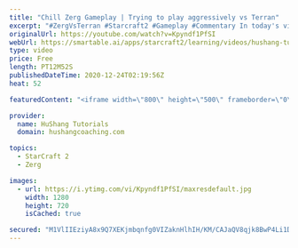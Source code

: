 ```yaml
---
title: "Chill Zerg Gameplay | Trying to play aggressively vs Terran"
excerpt: "#ZergVsTerran #Starcraft2 #Gameplay #Commentary In today's video we're doing some chill zerg gameplay and we're going to be playing very aggressively. I'm done taking my beatings as zerg, it's time to take the fight to the terran!  0:00 - Intro/Teaser 0:32 - Zerg Gameplay 11:20 - Like/Subscribe/Share"
originalUrl: https://youtube.com/watch?v=Kpyndf1PfSI
webUrl: https://smartable.ai/apps/starcraft2/learning/videos/hushang-tutorials-chill-zerg-gameplay-trying-to-play-aggressively-vs-terran/
type: video
price: Free
length: PT12M52S
publishedDateTime: 2020-12-24T02:19:56Z
heat: 52

featuredContent: "<iframe width=\"800\" height=\"500\" frameborder=\"0\" src=\"https://www.youtube.com/embed/Kpyndf1PfSI\" allow=\"accelerometer; autoplay; encrypted-media; gyroscope; picture-in-picture\" allowfullscreen></iframe>"

provider:
  name: HuShang Tutorials
  domain: hushangcoaching.com

topics:
  - StarCraft 2
  - Zerg

images:
  - url: https://i.ytimg.com/vi/Kpyndf1PfSI/maxresdefault.jpg
    width: 1280
    height: 720
    isCached: true

secured: "M1VlIIEziyA8x9Q7XEKjmbqnfg0VIZaknHlhIH/KM/CAJaQV8qjk8BwP4Li1DmSN9vPRn35pwpuKZ1IMuxBAEYVE2u88iU+Mmtj3D62lKf7MFESI96955w2T99YCsEKiup1HXP8wndNh5CCekqORrSB3xPiJ/LmTOaDQ4W3RocV6TWwWU+CmSIyrKruFD1wRmR2G+yTTFnGD8i1WRA0AtKdyV984NilLjdFlPgn0xU410+828Eu6dIDAI51YMtpucQksX/ABnQZoGnckMsNjynvyhhH2J6jRuY+QPwh4NhqaXnTKGMoADfvIz1AaBD5XEaDUc9dcfW3MDBNwsnNNeq5tWHSZZUOfgGsBuS7BtT7oSuFgpmKrfkjP7tcUN3rZbhxrfexOyOIh1cHjEBueJt0vvCZBPVsHFWzkPjtsAZU=;Z6+5p356RVG/SNb3mFWG3A=="
---
```


